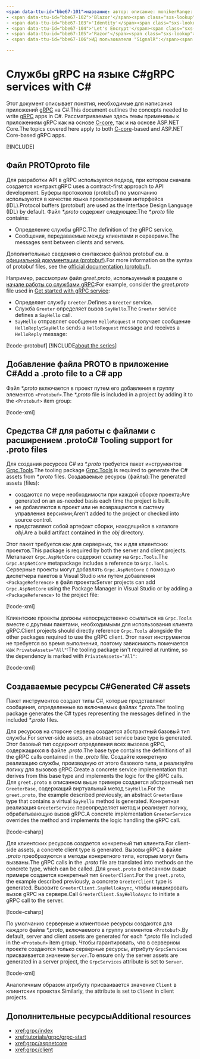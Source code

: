 ```yaml
---
<span data-ttu-id="bbe67-101">название: автор: описание: monikerRange: ms.author: ms.date: no-loc:</span><span class="sxs-lookup"><span data-stu-id="bbe67-101">title: author: description: monikerRange: ms.author: ms.date: no-loc:</span></span>
- <span data-ttu-id="bbe67-102">'Blazor'</span><span class="sxs-lookup"><span data-stu-id="bbe67-102">'Blazor'</span></span>
- <span data-ttu-id="bbe67-103">'Identity'</span><span class="sxs-lookup"><span data-stu-id="bbe67-103">'Identity'</span></span>
- <span data-ttu-id="bbe67-104">'Let's Encrypt'</span><span class="sxs-lookup"><span data-stu-id="bbe67-104">'Let's Encrypt'</span></span>
- <span data-ttu-id="bbe67-105">'Razor'</span><span class="sxs-lookup"><span data-stu-id="bbe67-105">'Razor'</span></span>
- <span data-ttu-id="bbe67-106">ИД пользователя "SignalR":</span><span class="sxs-lookup"><span data-stu-id="bbe67-106">'SignalR' uid:</span></span> 

---
```

# <a name="grpc-services-with-c"></a><span data-ttu-id="bbe67-107">Службы gRPC на языке C\#</span><span class="sxs-lookup"><span data-stu-id="bbe67-107">gRPC services with C\#</span></span>

<span data-ttu-id="bbe67-108">Этот документ описывает понятия, необходимые для написания приложений [gRPC](https://grpc.io/docs/guides/) на C#.</span><span class="sxs-lookup"><span data-stu-id="bbe67-108">This document outlines the concepts needed to write [gRPC](https://grpc.io/docs/guides/) apps in C#.</span></span> <span data-ttu-id="bbe67-109">Рассматриваемые здесь темы применимы к приложениям gRPC как на основе [C-core](https://grpc.io/blog/grpc-stacks), так и на основе ASP.NET Core.</span><span class="sxs-lookup"><span data-stu-id="bbe67-109">The topics covered here apply to both [C-core](https://grpc.io/blog/grpc-stacks)-based and ASP.NET Core-based gRPC apps.</span></span>

[!INCLUDE[](~/includes/gRPCazure.md)]

## <a name="proto-file"></a><span data-ttu-id="bbe67-110">Файл PROTO</span><span class="sxs-lookup"><span data-stu-id="bbe67-110">proto file</span></span>

<span data-ttu-id="bbe67-111">Для разработки API в gRPC используется подход, при котором сначала создается контракт.</span><span class="sxs-lookup"><span data-stu-id="bbe67-111">gRPC uses a contract-first approach to API development.</span></span> <span data-ttu-id="bbe67-112">Буферы протоколов (protobuf) по умолчанию используются в качестве языка проектирования интерфейса (IDL).</span><span class="sxs-lookup"><span data-stu-id="bbe67-112">Protocol buffers (protobuf) are used as the Interface Design Language (IDL) by default.</span></span> <span data-ttu-id="bbe67-113">Файл *\*.proto* содержит следующее:</span><span class="sxs-lookup"><span data-stu-id="bbe67-113">The *\*.proto* file contains:</span></span>

* <span data-ttu-id="bbe67-114">Определение службы gRPC.</span><span class="sxs-lookup"><span data-stu-id="bbe67-114">The definition of the gRPC service.</span></span>
* <span data-ttu-id="bbe67-115">Сообщения, передаваемые между клиентами и серверами.</span><span class="sxs-lookup"><span data-stu-id="bbe67-115">The messages sent between clients and servers.</span></span>

<span data-ttu-id="bbe67-116">Дополнительные сведения о синтаксисе файлов protobuf см. в [официальной документации (protobuf)](https://developers.google.com/protocol-buffers/docs/proto3).</span><span class="sxs-lookup"><span data-stu-id="bbe67-116">For more information on the syntax of protobuf files, see the [official documentation (protobuf)](https://developers.google.com/protocol-buffers/docs/proto3).</span></span>

<span data-ttu-id="bbe67-117">Например, рассмотрим файл *greet.proto*, используемый в разделе о [начале работы со службами gRPC](xref:tutorials/grpc/grpc-start):</span><span class="sxs-lookup"><span data-stu-id="bbe67-117">For example, consider the *greet.proto* file used in [Get started with gRPC service](xref:tutorials/grpc/grpc-start):</span></span>

* <span data-ttu-id="bbe67-118">Определяет службу `Greeter`.</span><span class="sxs-lookup"><span data-stu-id="bbe67-118">Defines a `Greeter` service.</span></span>
* <span data-ttu-id="bbe67-119">Служба `Greeter` определяет вызов `SayHello`.</span><span class="sxs-lookup"><span data-stu-id="bbe67-119">The `Greeter` service defines a `SayHello` call.</span></span>
* <span data-ttu-id="bbe67-120">`SayHello` отправляет сообщение `HelloRequest` и получает сообщение `HelloReply`:</span><span class="sxs-lookup"><span data-stu-id="bbe67-120">`SayHello` sends a `HelloRequest` message and receives a `HelloReply` message:</span></span>

[!code-protobuf[](~/tutorials/grpc/grpc-start/sample/GrpcGreeter/Protos/greet.proto)]
[!INCLUDE[about the series](~/includes/code-comments-loc.md)]

## <a name="add-a-proto-file-to-a-c-app"></a><span data-ttu-id="bbe67-121">Добавление файла PROTO в приложение C\#</span><span class="sxs-lookup"><span data-stu-id="bbe67-121">Add a .proto file to a C\# app</span></span>

<span data-ttu-id="bbe67-122">Файл *\*.proto* включается в проект путем его добавления в группу элементов `<Protobuf>`.</span><span class="sxs-lookup"><span data-stu-id="bbe67-122">The *\*.proto* file is included in a project by adding it to the `<Protobuf>` item group:</span></span>

[!code-xml[](~/tutorials/grpc/grpc-start/sample/GrpcGreeter/GrpcGreeter.csproj?highlight=2&range=7-9)]

## <a name="c-tooling-support-for-proto-files"></a><span data-ttu-id="bbe67-123">Средства C# для работы с файлами с расширением .proto</span><span class="sxs-lookup"><span data-stu-id="bbe67-123">C# Tooling support for .proto files</span></span>

<span data-ttu-id="bbe67-124">Для создания ресурсов C# из *\*.proto* требуется пакет инструментов [Grpc.Tools](https://www.nuget.org/packages/Grpc.Tools/).</span><span class="sxs-lookup"><span data-stu-id="bbe67-124">The tooling package [Grpc.Tools](https://www.nuget.org/packages/Grpc.Tools/) is required to generate the C# assets from *\*.proto* files.</span></span> <span data-ttu-id="bbe67-125">Создаваемые ресурсы (файлы):</span><span class="sxs-lookup"><span data-stu-id="bbe67-125">The generated assets (files):</span></span>

* <span data-ttu-id="bbe67-126">создаются по мере необходимости при каждой сборке проекта;</span><span class="sxs-lookup"><span data-stu-id="bbe67-126">Are generated on an as-needed basis each time the project is built.</span></span>
* <span data-ttu-id="bbe67-127">не добавляются в проект или не возвращаются в систему управления версиями;</span><span class="sxs-lookup"><span data-stu-id="bbe67-127">Aren't added to the project or checked into source control.</span></span>
* <span data-ttu-id="bbe67-128">представляют собой артефакт сборки, находящийся в каталоге *obj*.</span><span class="sxs-lookup"><span data-stu-id="bbe67-128">Are a build artifact contained in the *obj* directory.</span></span>

<span data-ttu-id="bbe67-129">Этот пакет требуется как для серверных, так и для клиентских проектов.</span><span class="sxs-lookup"><span data-stu-id="bbe67-129">This package is required by both the server and client projects.</span></span> <span data-ttu-id="bbe67-130">Метапакет `Grpc.AspNetCore` содержит ссылку на `Grpc.Tools`.</span><span class="sxs-lookup"><span data-stu-id="bbe67-130">The `Grpc.AspNetCore` metapackage includes a reference to `Grpc.Tools`.</span></span> <span data-ttu-id="bbe67-131">Серверные проекты могут добавлять `Grpc.AspNetCore` с помощью диспетчера пакетов в Visual Studio или путем добавления `<PackageReference>` в файл проекта:</span><span class="sxs-lookup"><span data-stu-id="bbe67-131">Server projects can add `Grpc.AspNetCore` using the Package Manager in Visual Studio or by adding a `<PackageReference>` to the project file:</span></span>

[!code-xml[](~/tutorials/grpc/grpc-start/sample/GrpcGreeter/GrpcGreeter.csproj?highlight=1&range=12)]

<span data-ttu-id="bbe67-132">Клиентские проекты должны непосредственно ссылаться на `Grpc.Tools` вместе с другими пакетами, необходимыми для использования клиента gRPC.</span><span class="sxs-lookup"><span data-stu-id="bbe67-132">Client projects should directly reference `Grpc.Tools` alongside the other packages required to use the gRPC client.</span></span> <span data-ttu-id="bbe67-133">Этот пакет инструментов не требуется во время выполнения, поэтому зависимость помечается как `PrivateAssets="All"`:</span><span class="sxs-lookup"><span data-stu-id="bbe67-133">The tooling package isn't required at runtime, so the dependency is marked with `PrivateAssets="All"`:</span></span>

[!code-xml[](~/tutorials/grpc/grpc-start/sample/GrpcGreeterClient/GrpcGreeterClient.csproj?highlight=3&range=9-11)]

## <a name="generated-c-assets"></a><span data-ttu-id="bbe67-134">Создаваемые ресурсы C#</span><span class="sxs-lookup"><span data-stu-id="bbe67-134">Generated C# assets</span></span>

<span data-ttu-id="bbe67-135">Пакет инструментов создает типы C#, которые представляют сообщения, определенные во включаемых файлах *\*.proto*.</span><span class="sxs-lookup"><span data-stu-id="bbe67-135">The tooling package generates the C# types representing the messages defined in the included *\*.proto* files.</span></span>

<span data-ttu-id="bbe67-136">Для ресурсов на стороне сервера создается абстрактный базовый тип службы.</span><span class="sxs-lookup"><span data-stu-id="bbe67-136">For server-side assets, an abstract service base type is generated.</span></span> <span data-ttu-id="bbe67-137">Этот базовый тип содержит определения всех вызовов gRPC, содержащихся в файле *.proto*.</span><span class="sxs-lookup"><span data-stu-id="bbe67-137">The base type contains the definitions of all the gRPC calls contained in the *.proto* file.</span></span> <span data-ttu-id="bbe67-138">Создайте конкретную реализацию службы, производную от этого базового типа, и реализуйте логику для вызовов gRPC.</span><span class="sxs-lookup"><span data-stu-id="bbe67-138">Create a concrete service implementation that derives from this base type and implements the logic for the gRPC calls.</span></span> <span data-ttu-id="bbe67-139">Для `greet.proto` в описанном выше примере создается абстрактный тип `GreeterBase`, содержащий виртуальный метод `SayHello`.</span><span class="sxs-lookup"><span data-stu-id="bbe67-139">For the `greet.proto`, the example described previously, an abstract `GreeterBase` type that contains a virtual `SayHello` method is generated.</span></span> <span data-ttu-id="bbe67-140">Конкретная реализация `GreeterService` переопределяет метод и реализует логику, обрабатывающую вызов gRPC.</span><span class="sxs-lookup"><span data-stu-id="bbe67-140">A concrete implementation `GreeterService` overrides the method and implements the logic handling the gRPC call.</span></span>

[!code-csharp[](~/tutorials/grpc/grpc-start/sample/GrpcGreeter/Services/GreeterService.cs?name=snippet)]

<span data-ttu-id="bbe67-141">Для клиентских ресурсов создается конкретный тип клиента.</span><span class="sxs-lookup"><span data-stu-id="bbe67-141">For client-side assets, a concrete client type is generated.</span></span> <span data-ttu-id="bbe67-142">Вызовы gRPC в файле *.proto* преобразуются в методы конкретного типа, которые могут быть вызваны.</span><span class="sxs-lookup"><span data-stu-id="bbe67-142">The gRPC calls in the *.proto* file are translated into methods on the concrete type, which can be called.</span></span> <span data-ttu-id="bbe67-143">Для `greet.proto` в описанном выше примере создается конкретный тип `GreeterClient`.</span><span class="sxs-lookup"><span data-stu-id="bbe67-143">For the `greet.proto`, the example described previously, a concrete `GreeterClient` type is generated.</span></span> <span data-ttu-id="bbe67-144">Вызовите `GreeterClient.SayHelloAsync`, чтобы инициировать вызов gRPC на сервере.</span><span class="sxs-lookup"><span data-stu-id="bbe67-144">Call `GreeterClient.SayHelloAsync` to initiate a gRPC call to the server.</span></span>

[!code-csharp[](~/tutorials/grpc/grpc-start/sample/GrpcGreeterClient/Program.cs?name=snippet)]

<span data-ttu-id="bbe67-145">По умолчанию серверные и клиентские ресурсы создаются для каждого файла *\*.proto*, включаемого в группу элементов `<Protobuf>`.</span><span class="sxs-lookup"><span data-stu-id="bbe67-145">By default, server and client assets are generated for each *\*.proto* file included in the `<Protobuf>` item group.</span></span> <span data-ttu-id="bbe67-146">Чтобы гарантировать, что в серверном проекте создаются только серверные ресурсы, атрибуту `GrpcServices` присваивается значение `Server`.</span><span class="sxs-lookup"><span data-stu-id="bbe67-146">To ensure only the server assets are generated in a server project, the `GrpcServices` attribute is set to `Server`.</span></span>

[!code-xml[](~/tutorials/grpc/grpc-start/sample/GrpcGreeter/GrpcGreeter.csproj?highlight=2&range=7-9)]

<span data-ttu-id="bbe67-147">Аналогичным образом атрибуту присваивается значение `Client` в клиентских проектах.</span><span class="sxs-lookup"><span data-stu-id="bbe67-147">Similarly, the attribute is set to `Client` in client projects.</span></span>

## <a name="additional-resources"></a><span data-ttu-id="bbe67-148">Дополнительные ресурсы</span><span class="sxs-lookup"><span data-stu-id="bbe67-148">Additional resources</span></span>

* <xref:grpc/index>
* <xref:tutorials/grpc/grpc-start>
* <xref:grpc/aspnetcore>
* <xref:grpc/client>
